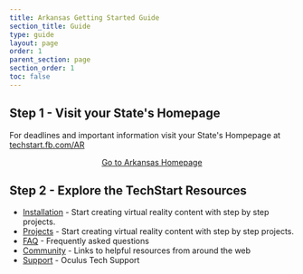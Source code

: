 ```yaml
---
title: Arkansas Getting Started Guide
section_title: Guide
type: guide
layout: page
order: 1
parent_section: page
section_order: 1
toc: false
---
```



## Step 1 - Visit your State's Homepage

For deadlines and important information visit your State's Hompepage at 
[techstart.fb.com/AR](techstart.fb.com/AR)

<div style="text-align:center" >
<a class="btn btn-download" href="techstart.fb.com"><span></span>Go to Arkansas Homepage<span></span></a>
</div>


## Step 2 - Explore the TechStart Resources

* [Installation](/installation) - Start creating virtual reality content with step by step projects.
* [Projects](/docs) - Start creating virtual reality content with step by step projects.
* [FAQ](/faq) - Frequently asked questions
* [Community](/community) - Links to helpful resources from around the web
* [Support](https://support.oculus.com/) - Oculus Tech Support 
